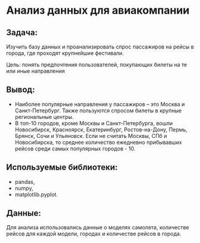 # Анализ данных для авиакомпании 

## Задача: 

Изучить базу данных и проанализировать спрос пассажиров на рейсы в города, где проходят крупнейшие фестивали. 

Цель: понять предпочтения пользователей, покупающих билеты на те или иные направления

## Вывод:

- Наиболее популярные направления у пассажиров – это Москва и Санкт-Петербург. Также пользуются спросом билеты в крупные региональные центры.
- В топ-10 городов, кроме Москвы и Санкт-Петербурга, вошли Новосибирск, Красноярск, Екатеринбург, Ростов-на-Дону, Пермь, Брянск, Сочи и Ульяновск. Если не считать Москвы, СПб и Новосибирска, то среднее количество ежедневно прибывавших рейсов среди самых популярных городов - 10.

## Используемые библиотеки:

- pandas, 
- numpy, 
- matplotlib.pyplot.

## Данные:

Для анализа использовались данные о моделях самолета, количестве рейсов для каждой модели, городах и количестве рейсов в города.




